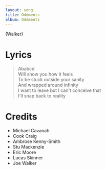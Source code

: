 ```yaml
---
layout: song
title: Oddments
album: Oddments
---
```


(Walker)

# Lyrics

> Ababcd  
> Will show you how it feels  
> To be stuck outside your sanity  
> And wrapped around infinity  
> I want to leave but I can't conceive that  
> I'll snap back to reality  

# Credits

* Michael Cavanah
* Cook Craig
* Ambrose Kenny-Smith
* Stu Mackenzie
* Eric Moore
* Lucas Skinner
* Joe Walker
